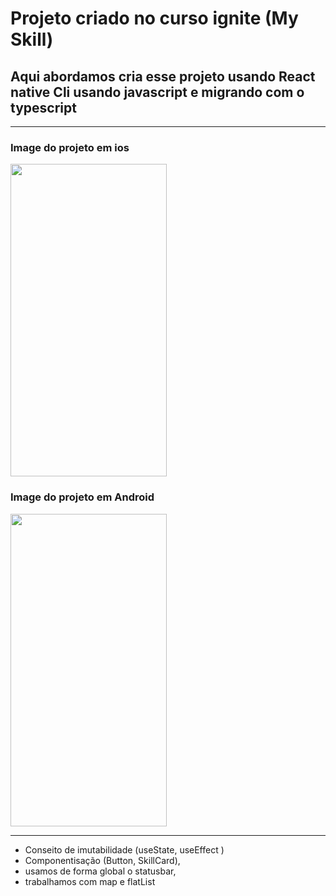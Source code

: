 # Projeto criado no curso ignite (My Skill)

## Aqui abordamos cria esse projeto usando React native Cli usando javascript e migrando com o typescript 


----------
### Image do projeto em ios 

<image src="./src/imageScreenShot/Simulator Screen Shot - iPhone 14 Pro - 2022-09-29 at 12.02.01.png" width="250" height="500" />

### Image do projeto em Android  
<image src="./src/imageScreenShot/Screenshot_1664501491.png" width="250" height="500" />

------------------

- Conseito de imutabilidade (useState, useEffect )
- Componentisação (Button, SkillCard),
- usamos de forma global o statusbar,
- trabalhamos com map e flatList


